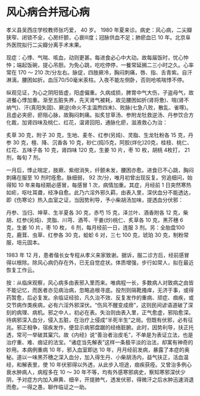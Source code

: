 # 风心病合并冠心病

孝义县吴西庄学校教师张巧爱， 40 岁。 1980 年夏来诊。病史：风心病，二尖瓣狭窄、闭锁不全，心房纤颤，心衰III度；冠脉供血不足；肺瘀血已 10 年。北京阜外医院拟行二尖瓣分离手术末果。

现症：心悸、气喘、咳血，动则更甚。每进食必心中大动。故每届饭时，忧心忡忡；端起饭碗，提心吊胆。为免心跳，吃吃停停，一餐常延搁二三小时之久。心率常在 170 ～ 210 次/分左右。脉促，四肢厥冷，胸闷刺痛，唇、指、舌青紫。自汗淋漓，腰困如折。血压70/50毫米汞柱。入夜不能左侧卧，否则呛咳喘悸不停。

纵观见证，为心之阴阳皆虚，阳虚偏重。久病成损，脾胃中气大伤，子盗母气，故进餐心悸加重。渐至五脏失养，先天肾气被耗，故见腰困如折(肾将惫)、喘(肾不纳气)、汗(真阳失固)、厥逆(命火不主温煦四末)、败脉(七急八败，散乱、雀啄)。且虚必夹瘀，瘀阻心脉，故胸闷刺痛。拟炙甘草汤、参附龙牡救逆汤、丹参饮合方化裁，加肾四味及桃仁、红花，温肾回阳，通脉化瘀，滋液救心为治：

炙草 30 克，附子 30 克，生地、麦冬、红参(另炖)、灵脂、生龙牡粉各 15 克，丹参 30 克，檀、降、沉香各 10 克，砂仁(捣)5克，阿胶(烊化)20克，桂枝、桃仁、红花、五味子各 10 克，肾四味 120 克，生姜 10 片，枣 10 枚，胡桃 4枚打， 21 剂，每旬 7 剂。

一月后，悸止喘定，肢厥、紫绀消失，纤颤未发，腰困亦愈。进食已不心跳，胸闷刺痛在服至 10 剂时痊愈。脉细弱， 92 次/分，唯月初曾出现反复。穷追细问，始得知 10 年来每经期必感冒，每感冒 1 次，病情加重。其症，月经前 1 日突然寒热如疟，呕吐耳聋，经净自愈。此乃六淫外邪久羁，由表入里，深伏血分不能透达，即《伤寒论》热入血室之证，当因势利导，予小柴胡汤加味，提透血分伏邪：

丹参、当归、坤草、生半夏各 30 克，赤芍 15 克，泽兰叶、酒香附各 12 克，柴胡、红参(另炖)、灵脂、川芎、酒芩、干姜(炒)桃仁、炙草各 10 克，黑芥穗 6 克，生姜 10 片，枣 10 枚， 6 剂，每月经前一日，连服 3 剂。另：全胎盘100 克，鹿茸、虫草、红参各 30 克，蛤蚧 6 对，三七 100 克，琥珀 30 克，制粉常服，培元固本。

1983 年 12 月，患者偕长女专程从孝义来家致谢。据诉，服二诊方后，经前感冒得以根除。除风心病仍存在外，已无自觉症状。体质增强，步行如常人，拟在最近恢复工作云。

按：从临床观察，风心病多由表邪入里而来。唯病程一长，多数病人对致病之由皆不能记忆，而医者亦见病治病，忽略追根寻底。投剂则隔靴搔痒，无济于事，或得药暂愈，后必复发。余临证经验，凡久治不效、反复发作的重病、顽症、痼疾，或交节病作类疾病，必有六淫外邪深伏。“伤风不醒变成痨”，这则民间谚语道破了深刻的病理、病机。邪之中人，初必在表。失治则由表入里，正气愈虚，邪陷愈深。待病邪深入血分，侵入五脏，在治疗上侵成“半死半生”之局。但既有伏邪，必有征兆。邪正相争，宿疾发作，便显示病邪盘踞的经络脏腑。此时，因势利导，扶正托透，常可一举破其窠穴。故《内经》说“善治者治皮毛”，不单是为表证立法，也是治疗重、难、痼证的法宝。“诸症当先解表”这样一条极平淡的治法，却寓有神奇的妙用。本病例重病 10 年，邪入血室即达 10 年，月月经前发病，暴露了本症的奥秘。道以一味黑芥穗之深入血分，加入得生丹、小柴胡汤内，益气扶正，活血温经，和解表里，使 10 年伏邪得以外透，从此步入坦途，痼疾获痊。又曾治多例心衰水肿病人，病程多在 10 ～ 30 年不等，均有外感寒邪病史，察知寒邪深伏少阴，予对症方内加入麻黄、细辛，开提肺气，透发伏邪，得微汗之后水肿迅速消退而愈。一得之愚，聊作临证之一助。